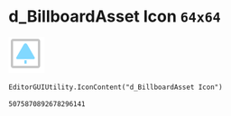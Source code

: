 # d_BillboardAsset Icon `64x64`
<img src="/img/d_BillboardAsset%20Icon.png" width=64 height=64>

``` CSharp
EditorGUIUtility.IconContent("d_BillboardAsset Icon")
```
```
5075870892678296141
```
